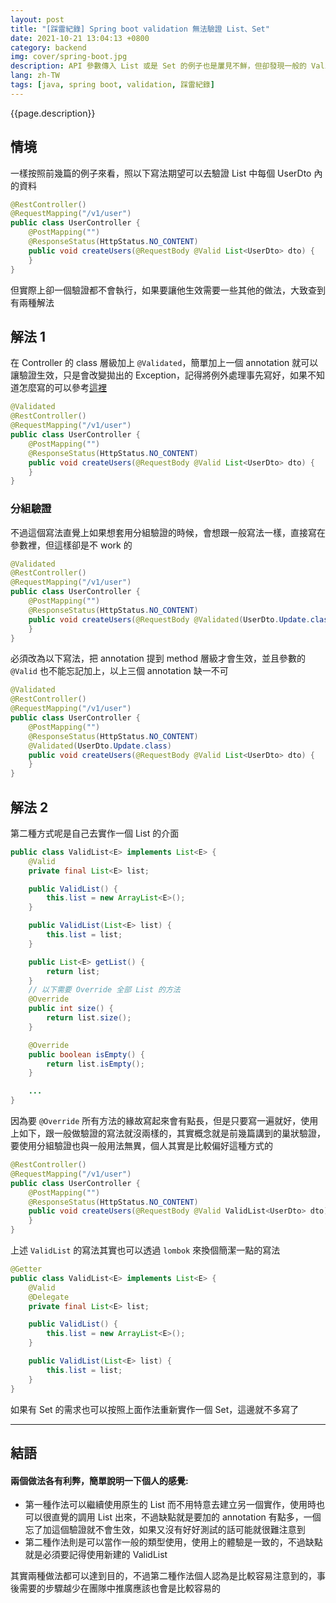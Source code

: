 ```yaml
---
layout: post
title: "[踩雷紀錄] Spring boot validation 無法驗證 List、Set"
date: 2021-10-21 13:04:13 +0800
category: backend
img: cover/spring-boot.jpg
description: API 參數傳入 List 或是 Set 的例子也是屢見不鮮，但卻發現一般的 Validation 作法沒有辦法驗證到 List 的內容，不確定是不是 Bug，但還是必須要想點辦法來解
lang: zh-TW
tags: [java, spring boot, validation, 踩雷紀錄]
---
```


{{page.description}}

## 情境
一樣按照前幾篇的例子來看，照以下寫法期望可以去驗證 List 中每個 UserDto 內的資料

```java
@RestController()
@RequestMapping("/v1/user")
public class UserController {
    @PostMapping("")
    @ResponseStatus(HttpStatus.NO_CONTENT)
    public void createUsers(@RequestBody @Valid List<UserDto> dto) {
    }
}
```

但實際上卻一個驗證都不會執行，如果要讓他生效需要一些其他的做法，大致查到有兩種解法

## 解法 1
在 Controller 的 class 層級加上 `@Validated`，簡單加上一個 annotation 就可以讓驗證生效，只是會改變拋出的 Exception，記得將例外處理事先寫好，如果不知道怎麼寫的可以參考[這裡](https://bingdoal.github.io/backend/2021/10/spring-boot-validate-request-body-and-nest-validate/)

```java
@Validated
@RestController()
@RequestMapping("/v1/user")
public class UserController {
    @PostMapping("")
    @ResponseStatus(HttpStatus.NO_CONTENT)
    public void createUsers(@RequestBody @Valid List<UserDto> dto) {
    }
}
```

### 分組驗證
不過這個寫法直覺上如果想套用分組驗證的時候，會想跟一般寫法一樣，直接寫在參數裡，但這樣卻是不 work 的

```java
@Validated
@RestController()
@RequestMapping("/v1/user")
public class UserController {
    @PostMapping("")
    @ResponseStatus(HttpStatus.NO_CONTENT)
    public void createUsers(@RequestBody @Validated(UserDto.Update.class) List<UserDto> dto) {
    }
}
```

必須改為以下寫法，把 annotation 提到 method 層級才會生效，並且參數的 `@Valid` 也不能忘記加上，以上三個 annotation 缺一不可

```java
@Validated
@RestController()
@RequestMapping("/v1/user")
public class UserController {
    @PostMapping("")
    @ResponseStatus(HttpStatus.NO_CONTENT)
    @Validated(UserDto.Update.class)
    public void createUsers(@RequestBody @Valid List<UserDto> dto) {
    }
}
```

## 解法 2
第二種方式呢是自己去實作一個 List 的介面

```java
public class ValidList<E> implements List<E> {
    @Valid
    private final List<E> list;

    public ValidList() {
        this.list = new ArrayList<E>();
    }

    public ValidList(List<E> list) {
        this.list = list;
    }

    public List<E> getList() {
        return list;
    }
    // 以下需要 Override 全部 List 的方法
    @Override
    public int size() {
        return list.size();
    }

    @Override
    public boolean isEmpty() {
        return list.isEmpty();
    }

    ...
}
```

因為要 `@Override` 所有方法的緣故寫起來會有點長，但是只要寫一遍就好，使用上如下，跟一般做驗證的寫法就沒兩樣的，其實概念就是前幾篇講到的巢狀驗證，要使用分組驗證也與一般用法無異，個人其實是比較偏好這種方式的

```java
@RestController()
@RequestMapping("/v1/user")
public class UserController {
    @PostMapping("")
    @ResponseStatus(HttpStatus.NO_CONTENT)
    public void createUsers(@RequestBody @Valid ValidList<UserDto> dto) {
    }
}
```

上述 `ValidList` 的寫法其實也可以透過 `lombok` 來換個簡潔一點的寫法

```java
@Getter
public class ValidList<E> implements List<E> {
    @Valid
    @Delegate
    private final List<E> list;

    public ValidList() {
        this.list = new ArrayList<E>();
    }

    public ValidList(List<E> list) {
        this.list = list;
    }
}
```

如果有 Set 的需求也可以按照上面作法重新實作一個 Set，這邊就不多寫了

---

## 結語
#### 兩個做法各有利弊，簡單說明一下個人的感覺:
+ 第一種作法可以繼續使用原生的 List 而不用特意去建立另一個實作，使用時也可以很直覺的調用 List 出來，不過缺點就是要加的 annotation 有點多，一個忘了加這個驗證就不會生效，如果又沒有好好測試的話可能就很難注意到
+ 第二種作法則是可以當作一般的類型使用，使用上的體驗是一致的，不過缺點就是必須要記得使用新建的 ValidList

其實兩種做法都可以達到目的，不過第二種作法個人認為是比較容易注意到的，事後需要的步驟越少在團隊中推廣應該也會是比較容易的